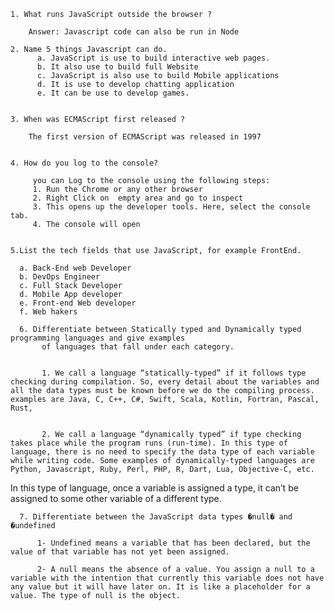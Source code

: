 
    1. What runs JavaScript outside the browser ?
   
        Answer: Javascript code can also be run in Node

    2. Name 5 things Javascript can do.
          a. JavaScript is use to build interactive web pages.
          b. It also use to build full Website
          c. JavaScript is also use to build Mobile applications 
          d. It is use to develop chatting application 
          e. It can be use to develop games.


    3. When was ECMAScript first released ?
        
        The first version of ECMAScript was released in 1997


    4. How do you log to the console?
      
         you can Log to the console using the following steps: 
         1. Run the Chrome or any other browser
         2. Right Click on  empty area and go to inspect
         3. This opens up the developer tools. Here, select the console tab.
         4. The console will open 


    5.List the tech fields that use JavaScript, for example FrontEnd.
     
      a. Back-End web Developer 
      b. DevOps Engineer
      c. Full Stack Developer
      d. Mobile App developer
      e. Front-end Web developer
      f. Web hakers
      
      6. Differentiate between Statically typed and Dynamically typed programming languages and give examples 
           of languages that fall under each category.


           1. We call a language “statically-typed” if it follows type checking during compilation. So, every detail about the variables and all the data types must be known before we do the compiling process. examples are Java, C, C++, C#, Swift, Scala, Kotlin, Fortran, Pascal, Rust,


           2. We call a language “dynamically typed” if type checking takes place while the program runs (run-time). In this type of language, there is no need to specify the data type of each variable while writing code. Some examples of dynamically-typed languages are Python, Javascript, Ruby, Perl, PHP, R, Dart, Lua, Objective-C, etc.

In this type of language, once a variable is assigned a type, it can’t be assigned to some other variable of a different type. 

      7. Differentiate between the JavaScript data types �null� and �undefined

          1- Undefined means a variable that has been declared, but the value of that variable has not yet been assigned.
 
          2- A null means the absence of a value. You assign a null to a variable with the intention that currently this variable does not have any value but it will have later on. It is like a placeholder for a value. The type of null is the object.



		